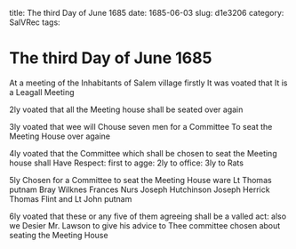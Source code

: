 title: The third Day of June 1685
date: 1685-06-03
slug: d1e3206
category: SalVRec
tags: 


<div markdown class="doc" id="d1e3206">


# The third Day of June 1685

At a meeting of the Inhabitants of Salem village firstly It was voated that It is a Leagall Meeting

2ly voated that all the Meeting house shall be seated over again

3ly voated that wee will Chouse seven men for a Committee To seat the Meeting House over againe

4ly voated that the Committee which shall be chosen to seat the Meeting house shall Have Respect: first to agge: 2ly to office: 3ly to Rats

5ly Chosen for a Committee to seat the Meeting House ware Lt Thomas putnam Bray Wilknes Frances Nurs Joseph Hutchinson Joseph Herrick Thomas Flint and Lt John putnam

6ly voated that these or any five of them agreeing shall be a valled act: also we Desier Mr. Lawson to give his advice to Thee committee chosen about seating the Meeting House
</div>
